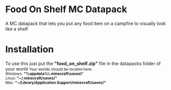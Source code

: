 # Food On Shelf MC Datapack
 <p>A MC datapack that lets you put any food item on a campfire to visually look like a shelf</p>
 
 # Installation
 <p>To use this just put the <b>"food_on_shelf.zip"</b> file in the datapacks folder of your world <small>Your worlds should be located here:<br/>Windows: <b>"%appdata%\.minecraft\saves\"</b> <br/>Linux: <b>"~/.minecraft/saves/"</b> <br/> Mac: <b>"~/Library/Application Support/minecraft/saves/"</b></small></p>
